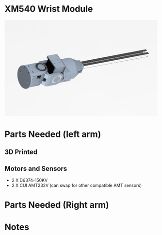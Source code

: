 # XM540 Wrist Module

<img src="https://raw.githubusercontent.com/newdexterity/Open-Biomanual-Manipulation-System/master/images/readme/obmp-fwm-1600.jpg" width="800">



# Parts Needed (left arm)
## 3D Printed


## Motors and Sensors

* 2 X D6374-150KV
* 2 X CUI AMT232V (can swap for other compatible AMT sensors)


# Parts Needed (Right arm)






# Notes